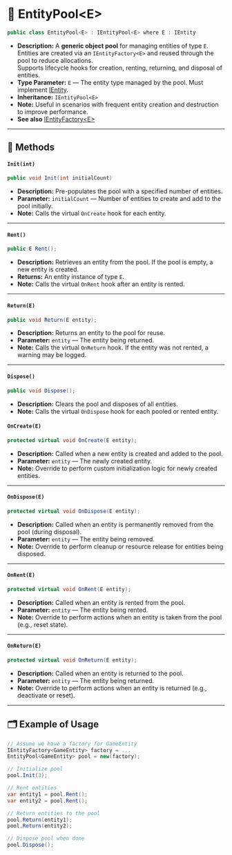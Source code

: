 # 🧩 EntityPool\<E>

```csharp
public class EntityPool<E> : IEntityPool<E> where E : IEntity
```

- **Description:** A **generic object pool** for managing entities of type `E`.  
  Entities are created via an `IEntityFactory<E>` and reused through the pool to reduce allocations.  
  Supports lifecycle hooks for creation, renting, returning, and disposal of entities.
- **Type Parameter:** `E` — The entity type managed by the pool. Must implement [IEntity](../Entities/IEntity.md).
- **Inheritance:** `IEntityPool<E>`
- **Note:** Useful in scenarios with frequent entity creation and destruction to improve performance.
- **See also** [IEntityFactory\<E>](../Factories/IEntityFactory%601.md)

---

## 🏹 Methods

#### `Init(int)`

```csharp
public void Init(int initialCount)
```

- **Description:** Pre-populates the pool with a specified number of entities.
- **Parameter:** `initialCount` — Number of entities to create and add to the pool initially.
- **Note:** Calls the virtual `OnCreate` hook for each entity.

---

#### `Rent()`

```csharp
public E Rent();
```

- **Description:** Retrieves an entity from the pool. If the pool is empty, a new entity is created.
- **Returns:** An entity instance of type `E`.
- **Note:** Calls the virtual `OnRent` hook after an entity is rented.

---

#### `Return(E)`

```csharp
public void Return(E entity);
```

- **Description:** Returns an entity to the pool for reuse.
- **Parameter:** `entity` — The entity being returned.
- **Note:** Calls the virtual `OnReturn` hook. If the entity was not rented, a warning may be logged.

---

#### `Dispose()`

```csharp
public void Dispose();
```

- **Description:** Clears the pool and disposes of all entities.
- **Note:** Calls the virtual `OnDispose` hook for each pooled or rented entity.


#### `OnCreate(E)`

```csharp
protected virtual void OnCreate(E entity);
```

- **Description:** Called when a new entity is created and added to the pool.
- **Parameter:** `entity` — The newly created entity.
- **Note:** Override to perform custom initialization logic for newly created entities.

---

#### `OnDispose(E)`

```csharp
protected virtual void OnDispose(E entity);
````

- **Description:** Called when an entity is permanently removed from the pool (during disposal).
- **Parameter:** `entity` — The entity being removed.
- **Note:** Override to perform cleanup or resource release for entities being disposed.

---

#### `OnRent(E)`

```csharp
protected virtual void OnRent(E entity);
````

- **Description:** Called when an entity is rented from the pool.
- **Parameter:** `entity` — The entity being rented.
- **Note:** Override to perform actions when an entity is taken from the pool (e.g., reset state).

---

#### `OnReturn(E)`

```csharp
protected virtual void OnReturn(E entity);
````

- **Description:** Called when an entity is returned to the pool.
- **Parameter:** `entity` — The entity being returned.
- **Note:** Override to perform actions when an entity is returned (e.g., deactivate or reset).

---

## 🗂 Example of Usage

```csharp
// Assume we have a factory for GameEntity
IEntityFactory<GameEntity> factory = ...
EntityPool<GameEntity> pool = new(factory);

// Initialize pool
pool.Init(3);

// Rent entities
var entity1 = pool.Rent();
var entity2 = pool.Rent();

// Return entities to the pool
pool.Return(entity1);
pool.Return(entity2);

// Dispose pool when done
pool.Dispose();
```